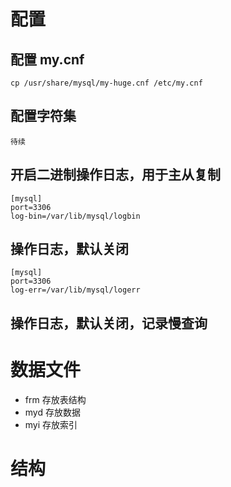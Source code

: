 # 配置
## 配置 my.cnf
```shell
cp /usr/share/mysql/my-huge.cnf /etc/my.cnf
```
## 配置字符集
```
待续
```
## 开启二进制操作日志，用于主从复制
```
[mysql]
port=3306
log-bin=/var/lib/mysql/logbin
```
## 操作日志，默认关闭

```
[mysql]
port=3306
log-err=/var/lib/mysql/logerr
```
## 操作日志，默认关闭，记录慢查询
# 数据文件
- frm 存放表结构
- myd 存放数据
- myi 存放索引
# 结构
